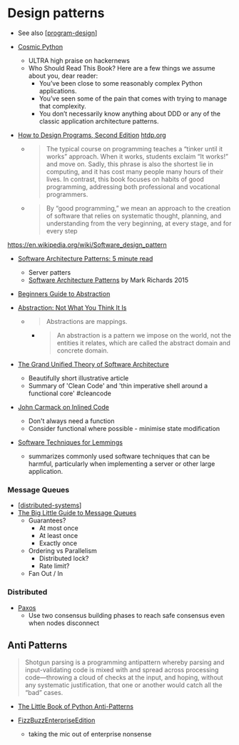 Design patterns
===============

* See also [[program-design]]

* [Cosmic Python](https://www.cosmicpython.com/book/preface.html)
    * ULTRA high praise on hackernews
    * Who Should Read This Book? Here are a few things we assume about you, dear reader:
        * You’ve been close to some reasonably complex Python applications.
        * You’ve seen some of the pain that comes with trying to manage that complexity.
        * You don’t necessarily know anything about DDD or any of the classic application architecture patterns.



* [How to Design Programs, Second Edition](https://htdp.org/2018-01-06/Book/) [htdp.org](https://htdp.org/)
    * > The typical course on programming teaches a “tinker until it works” approach. When it works, students exclaim “It works!” and move on. Sadly, this phrase is also the shortest lie in computing, and it has cost many people many hours of their lives. In contrast, this book focuses on habits of good programming, addressing both professional and vocational programmers.
    * > By “good programming,” we mean an approach to the creation of software that relies on systematic thought, planning, and understanding from the very beginning, at every stage, and for every step

https://en.wikipedia.org/wiki/Software_design_pattern

* [Software Architecture Patterns: 5 minute read](https://orkhanscience.medium.com/software-architecture-patterns-5-mins-read-e9e3c8eb47d2)
    * Server patters
    * [Software Architecture Patterns](https://www.oreilly.com/library/view/software-architecture-patterns/9781491971437/) by Mark Richards 2015


* [Beginners Guide to Abstraction](https://jesseduffield.com/beginners-guide-to-abstraction/)
* [Abstraction: Not What You Think It Is ](https://www.pathsensitive.com/2022/03/abstraction-not-what-you-think-it-is.html)
    * > Abstractions are mappings. 
        * > An abstraction is a pattern we impose on the world, not the entities it relates, which are called the abstract domain and concrete domain.

* [The Grand Unified Theory of Software Architecture](https://danuker.go.ro/the-grand-unified-theory-of-software-architecture.html)
    * Beautifully short illustrative article
    * Summary of 'Clean Code' and 'thin imperative shell around a functional core' #cleancode

* [John Carmack on Inlined Code](http://number-none.com/blow/john_carmack_on_inlined_code.html)
    * Don't always need a function
    * Consider functional where possible - minimise state modification

* [Software Techniques for Lemmings](https://www.codeproject.com/Articles/5258540/Software-Techniques-for-Lemmings)
    * summarizes commonly used software techniques that can be harmful, particularly when implementing a server or other large application.

### Message Queues

* [[distributed-systems]]
* [The Big Little Guide to Message Queues](https://sudhir.io/the-big-little-guide-to-message-queues/)
    * Guarantees?
        * At most once
        * At least once
        * Exactly once
    * Ordering vs Parallelism
        * Distributed lock?
        * Rate limit?
    * Fan Out / In

### Distributed

* [Paxos](https://martinfowler.com/articles/patterns-of-distributed-systems/paxos.html)
    * Use two consensus building phases to reach safe consensus even when nodes disconnect


Anti Patterns
-------------

> Shotgun parsing is a programming antipattern whereby parsing and input-validating code is mixed with and spread across processing code—throwing a cloud of checks at the input, and hoping, without any systematic justification, that one or another would catch all the “bad” cases.

* [The Little Book of Python Anti-Patterns](https://docs.quantifiedcode.com/python-anti-patterns/)

* [FizzBuzzEnterpriseEdition](https://github.com/EnterpriseQualityCoding/FizzBuzzEnterpriseEdition)
    * taking the mic out of enterprise nonsense


[//begin]: # "Autogenerated link references for markdown compatibility"
[program-design]: program-design.md "Program Design"
[distributed-systems]: distributed-systems.md "Distributed Systems"
[//end]: # "Autogenerated link references"
